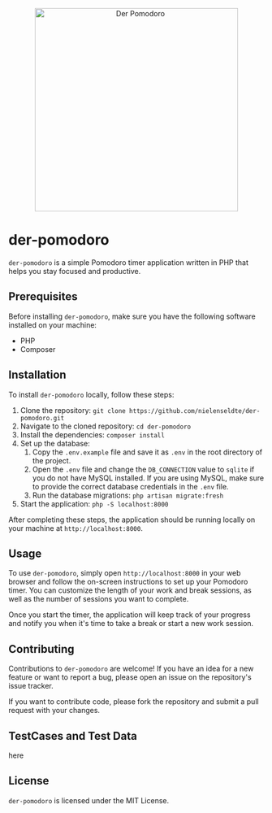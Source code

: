 <p align="center"><a href="https://der-pomodoro.work" target="_blank"><img src="https://github.com/otrsw/der-pomodoro-main/blob/master/public/logo/logo.png" width="400" alt="Der Pomodoro"></a></p>


# der-pomodoro

`der-pomodoro` is a simple Pomodoro timer application written in PHP that helps you stay focused and productive.

## Prerequisites

Before installing `der-pomodoro`, make sure you have the following software installed on your machine:

- PHP
- Composer

## Installation

To install `der-pomodoro` locally, follow these steps:

1. Clone the repository: `git clone https://github.com/nielenseldte/der-pomodoro.git`
2. Navigate to the cloned repository: `cd der-pomodoro`
3. Install the dependencies: `composer install`
4. Set up the database:
    1. Copy the `.env.example` file and save it as `.env` in the root directory of the project.
    2. Open the `.env` file and change the `DB_CONNECTION` value to `sqlite` if you do not have MySQL installed. If you are using MySQL, make sure to provide the correct database credentials in the `.env` file.
    3. Run the database migrations: `php artisan migrate:fresh`
5. Start the application: `php -S localhost:8000`

After completing these steps, the application should be running locally on your machine at `http://localhost:8000`.

## Usage

To use `der-pomodoro`, simply open `http://localhost:8000` in your web browser and follow the on-screen instructions to set up your Pomodoro timer. You can customize the length of your work and break sessions, as well as the number of sessions you want to complete.

Once you start the timer, the application will keep track of your progress and notify you when it's time to take a break or start a new work session.

## Contributing

Contributions to `der-pomodoro` are welcome! If you have an idea for a new feature or want to report a bug, please open an issue on the repository's issue tracker.

If you want to contribute code, please fork the repository and submit a pull request with your changes.

## TestCases and Test Data

here

## License

`der-pomodoro` is licensed under the MIT License.
